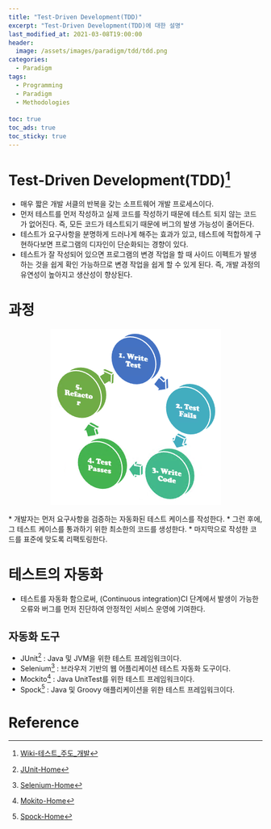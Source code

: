 ```yaml
---
title: "Test-Driven Development(TDD)"
excerpt: "Test-Driven Development(TDD)에 대한 설명"
last_modified_at: 2021-03-08T19:00:00
header:
  image: /assets/images/paradigm/tdd/tdd.png
categories:
  - Paradigm
tags:
  - Programming
  - Paradigm
  - Methodologies

toc: true
toc_ads: true
toc_sticky: true
---
```

# Test-Driven Development(TDD)[^TDD]
- 매우 짧은 개발 서클의 반복을 갖는 소프트웨어 개발 프로세스이다.
- 먼저 테스트를 먼저 작성하고 실제 코드를 작성하기 때문에 테스트 되지 않는 코드가 없어진다. 즉, 모든 코드가 테스트되기 때문에 버그의 발생 가능성이 줄어든다.
- 테스트가 요구사항을 분명하게 드러나게 해주는 효과가 있고, 테스트에 적합하게 구현하다보면 프로그램의 디자인이 단순화되는 경향이 있다.
- 테스트가 잘 작성되어 있으면 프로그램의 변경 작업을 할 때 사이드 이펙트가 발생하는 것을 쉽게 확인 가능하므로 변경 작업을 쉽게 할 수 있게 된다. 즉, 개발 과정의 유연성이 높아지고 생산성이 향상된다.

# 과정
<p align="center">
  <img src="../../assets/images/paradigm/tdd/process.png" alt="process"/>
</p>
  * 개발자는 먼저 요구사항을 검증하는 자동화된 테스트 케이스를 작성한다.
  * 그런 후에, 그 테스트 케이스를 통과하기 위한 최소한의 코드를 생성한다.
  * 마지막으로 작성한 코드를 표준에 맞도록 리팩토링한다.

# 테스트의 자동화
- 테스트를 자동화 함으로써, (Continuous integration)CI 단계에서 발생이 가능한 오류와 버그를 먼저 진단하여 안정적인 서비스 운영에 기여한다.

## 자동화 도구
- JUnit[^JUnit] : Java 및 JVM을 위한 테스트 프레임워크이다.
- Selenium[^Selenium] : 브라우저 기반의 웹 어플리케이션 테스트 자동화 도구이다.
- Mockito[^Mockito] : Java UnitTest를 위한 테스트 프레임워크이다.
- Spock[^Spock] : Java 및 Groovy 애플리케이션을 위한 테스트 프레임워크이다.

# Reference
[^TDD]: [Wiki-테스트_주도_개발](https://ko.wikipedia.org/wiki/%ED%85%8C%EC%8A%A4%ED%8A%B8_%EC%A3%BC%EB%8F%84_%EA%B0%9C%EB%B0%9C)
[^JUnit]: [JUnit-Home](https://junit.org/junit5/)
[^Selenium]: [Selenium-Home](https://www.selenium.dev/)
[^Mockito]: [Mokito-Home](https://site.mockito.org/)
[^Spock]: [Spock-Home](https://spockframework.org/)